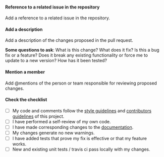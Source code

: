 #### Reference to a related issue in the repository
Add a reference to a related issue in the repository.

#### Add a description
Add a description of the changes proposed in the pull request.

**Some questions to ask**:
What is this change?
What does it fix?
Is this a bug fix or a feature? Does it break any existing functionality or force me to update to a new version?
How has it been tested?

#### Mention a member
Add @mentions of the person or team responsible for reviewing proposed changes.

#### Check the checklist

- [ ] My code and comments follow the [style guidelines](https://opensimulationinterface.github.io/osi-documentation/osi/commenting.html) and [contributors guidelines](https://opensimulationinterface.github.io/osi-documentation/osi/howtocontribute.html) of this project.
- [ ] I have performed a self-review of my own code.
- [ ] I have made corresponding changes to the [documentation](https://github.com/OpenSimulationInterface/osi-documentation).
- [ ] My changes generate no new warnings.
- [ ] I have added tests that prove my fix is effective or that my feature works.
- [ ] New and existing unit tests / travis ci pass locally with my changes.